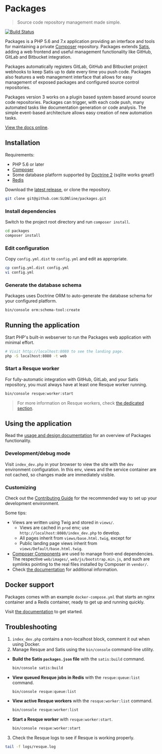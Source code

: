 Packages
========

> Source code repository management made simple.

[![Build Status](https://travis-ci.org/terramar-labs/packages.svg?branch=master)](https://travis-ci.org/terramar-labs/packages)

Packages is a PHP 5.6 and 7.x application providing an interface and tools for maintaining a private [Composer](https://getcomposer.org) repository. Packages extends [Satis](https://github.com/composer/satis), adding a web frontend and useful management functionality like GitHub, GitLab and Bitbucket integration.

Packages automatically registers GitLab, GitHub and Bitbucket project webhooks to keep Satis up to date every time you push code. Packages also features a web management interface that allows for easy management of exposed packages and configured source control repositories.

Packages version 3 works on a plugin based system based around source code repositories. Packages can trigger, with each code push, many automated tasks like documentation generation or code  analysis. The simple event-based architecture allows easy creation of new automation tasks.

[View the docs online](http://docs.terramarlabs.com/packages/3.2).

Installation
------------

Requirements:
 * PHP 5.6 or later
 * [Composer](https://getcomposer.org)
 * Some database platform supported by [Doctrine 2](http://doctrine-project.org) (sqlite works great!)
 * [Redis](https://redis.io/) 

Download the [latest release](https://github.com/SLONline/packages/releases/latest), or clone the repository.

```bash
git clone git@github.com:SLONline/packages.git
```

### Install dependencies

Switch to the project root directory and run `composer install`.

```bash
cd packages
composer install
```

### Edit configuration

Copy `config.yml.dist` to `config.yml` and edit as appropriate.

```bash
cp config.yml.dist config.yml
vi config.yml
```

### Generate the database schema

Packages uses Doctrine ORM to auto-generate the database schema for your configured platform.

```bash
bin/console orm:schema-tool:create
```

Running the application
-----------------------

Start PHP's built-in webserver to run the Packages web application with minimal effort.

```bash
# Visit http://localhost:8080 to see the landing page.
php -S localhost:8080 -t web
```

### Start a Resque worker

For fully-automatic integration with GitHub, GitLab, and your Satis repository, you must always have at least one Resque worker running. 

```bash
bin/console resque:worker:start
```

> For more information on Resque workers, check [the dedicated section](http://docs.terramarlabs.com/packages/3.2/managing-packages/resque).


Using the application
---------------------

Read the [usage and design documentation](http://docs.terramarlabs.com/packages/3.2/getting-started/usage) for an overview of Packages functionality.


### Development/debug mode

Visit `index_dev.php` in your browser to view the site with the `dev` environment configuration. In this env, views and the service container are not cached, so changes made are immediately visible.

### Customizing

Check out the [Contributing Guide](CONTRIBUTING.md) for the recommended way to set up your development environment.

Some tips:

* Views are written using Twig and stored in `views/`.
  * Views are cached in `prod` env; use `http://localhost:8080/index_dev.php` to develop.
  * All pages inherit from `views/base.html.twig`, except for
  * Public landing page views inherit from `views/Default/base.html.twig`.
* [Composer Components](http://robloach.github.io/component-installer/) are used to manage front-end dependencies. The respective `web/images/`, `web/js/bootstrap.min.js`, and such are symlinks pointing to the real files installed by Composer in `vendor/`.
* Check [the documentation](http://docs.terramarlabs.com/packages/3.2/managing-packages/customizing) for additional information.


Docker support
--------------

Packages comes with an example `docker-compose.yml` that starts an nginx container and a Redis container, ready to get up and running quickly.

Visit [the documentation](http://docs.terramarlabs.com/packages/3.2/getting-started/docker) to get started.

Troubleshooting
---------------

1. `index_dev.php` contains a non-localhost block, comment it out when using Docker.
2. Manage Resque and Satis using the `bin/console` command-line utility.
  * **Build the Satis `packages.json` file** with the `satis:build` command.
    ```bash
    bin/console satis:build
    ```
  * **View queued Resque jobs in Redis** with the `resque:queue:list` command.
    ```bash
    bin/console resque:queue:list
    ```
  * **View active Resque workers** with the `resque:worker:list` command.
    ```bash
    bin/console resque:worker:list
    ```
  * **Start a Resque worker** with `resque:worker:start`.
    ```bash
    bin/console resque:worker:start
    ```
3. Check the Resque logs to see if Resque is working properly.
  ```bash
  tail -f logs/resque.log
  ```
  
